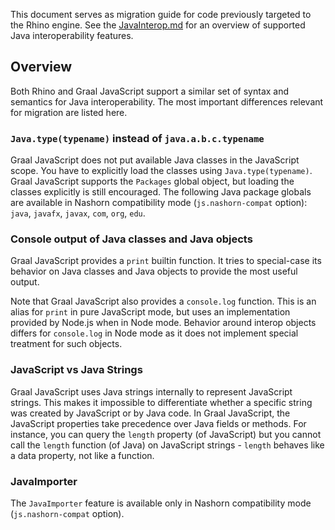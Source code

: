 This document serves as migration guide for code previously targeted to the Rhino engine.
See the [JavaInterop.md](JavaInterop.md) for an overview of supported Java interoperability features.

## Overview
Both Rhino and Graal JavaScript support a similar set of syntax and semantics for Java interoperability.
The most important differences relevant for migration are listed here.

### `Java.type(typename)` instead of `java.a.b.c.typename`
Graal JavaScript does not put available Java classes in the JavaScript scope.
You have to explicitly load the classes using `Java.type(typename)`.
Graal JavaScript supports the `Packages` global object, but loading the classes explicitly is still encouraged.
The following Java package globals are available in Nashorn compatibility mode (`js.nashorn-compat` option): `java`, `javafx`, `javax`, `com`, `org`, `edu`.

### Console output of Java classes and Java objects
Graal JavaScript provides a `print` builtin function.
It tries to special-case its behavior on Java classes and Java objects to provide the most useful output.

Note that Graal JavaScript also provides a `console.log` function.
This is an alias for `print` in pure JavaScript mode, but uses an implementation provided by Node.js when in Node mode.
Behavior around interop objects differs for `console.log` in Node mode as it does not implement special treatment for such objects.

### JavaScript vs Java Strings
Graal JavaScript uses Java strings internally to represent JavaScript strings.
This makes it impossible to differentiate whether a specific string was created by JavaScript or by Java code.
In Graal JavaScript, the JavaScript properties take precedence over Java fields or methods.
For instance, you can query the `length` property (of JavaScript) but you cannot call the `length` function (of Java) on JavaScript strings - `length` behaves like a data property, not like a function.

### JavaImporter
The `JavaImporter` feature is available only in Nashorn compatibility mode (`js.nashorn-compat` option).

